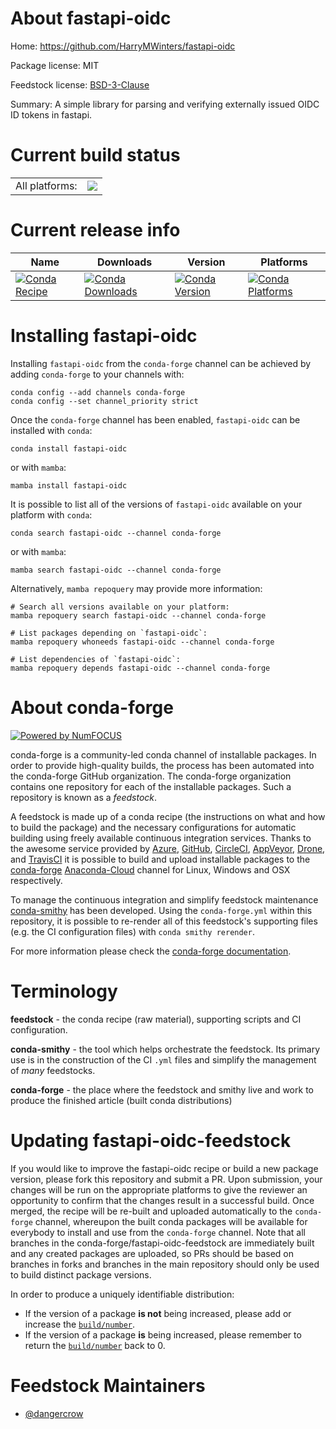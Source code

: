 About fastapi-oidc
==================

Home: https://github.com/HarryMWinters/fastapi-oidc

Package license: MIT

Feedstock license: [BSD-3-Clause](https://github.com/conda-forge/fastapi-oidc-feedstock/blob/main/LICENSE.txt)

Summary: A simple library for parsing and verifying externally issued OIDC ID tokens in fastapi.

Current build status
====================


<table><tr><td>All platforms:</td>
    <td>
      <a href="https://dev.azure.com/conda-forge/feedstock-builds/_build/latest?definitionId=17961&branchName=main">
        <img src="https://dev.azure.com/conda-forge/feedstock-builds/_apis/build/status/fastapi-oidc-feedstock?branchName=main">
      </a>
    </td>
  </tr>
</table>

Current release info
====================

| Name | Downloads | Version | Platforms |
| --- | --- | --- | --- |
| [![Conda Recipe](https://img.shields.io/badge/recipe-fastapi--oidc-green.svg)](https://anaconda.org/conda-forge/fastapi-oidc) | [![Conda Downloads](https://img.shields.io/conda/dn/conda-forge/fastapi-oidc.svg)](https://anaconda.org/conda-forge/fastapi-oidc) | [![Conda Version](https://img.shields.io/conda/vn/conda-forge/fastapi-oidc.svg)](https://anaconda.org/conda-forge/fastapi-oidc) | [![Conda Platforms](https://img.shields.io/conda/pn/conda-forge/fastapi-oidc.svg)](https://anaconda.org/conda-forge/fastapi-oidc) |

Installing fastapi-oidc
=======================

Installing `fastapi-oidc` from the `conda-forge` channel can be achieved by adding `conda-forge` to your channels with:

```
conda config --add channels conda-forge
conda config --set channel_priority strict
```

Once the `conda-forge` channel has been enabled, `fastapi-oidc` can be installed with `conda`:

```
conda install fastapi-oidc
```

or with `mamba`:

```
mamba install fastapi-oidc
```

It is possible to list all of the versions of `fastapi-oidc` available on your platform with `conda`:

```
conda search fastapi-oidc --channel conda-forge
```

or with `mamba`:

```
mamba search fastapi-oidc --channel conda-forge
```

Alternatively, `mamba repoquery` may provide more information:

```
# Search all versions available on your platform:
mamba repoquery search fastapi-oidc --channel conda-forge

# List packages depending on `fastapi-oidc`:
mamba repoquery whoneeds fastapi-oidc --channel conda-forge

# List dependencies of `fastapi-oidc`:
mamba repoquery depends fastapi-oidc --channel conda-forge
```


About conda-forge
=================

[![Powered by
NumFOCUS](https://img.shields.io/badge/powered%20by-NumFOCUS-orange.svg?style=flat&colorA=E1523D&colorB=007D8A)](https://numfocus.org)

conda-forge is a community-led conda channel of installable packages.
In order to provide high-quality builds, the process has been automated into the
conda-forge GitHub organization. The conda-forge organization contains one repository
for each of the installable packages. Such a repository is known as a *feedstock*.

A feedstock is made up of a conda recipe (the instructions on what and how to build
the package) and the necessary configurations for automatic building using freely
available continuous integration services. Thanks to the awesome service provided by
[Azure](https://azure.microsoft.com/en-us/services/devops/), [GitHub](https://github.com/),
[CircleCI](https://circleci.com/), [AppVeyor](https://www.appveyor.com/),
[Drone](https://cloud.drone.io/welcome), and [TravisCI](https://travis-ci.com/)
it is possible to build and upload installable packages to the
[conda-forge](https://anaconda.org/conda-forge) [Anaconda-Cloud](https://anaconda.org/)
channel for Linux, Windows and OSX respectively.

To manage the continuous integration and simplify feedstock maintenance
[conda-smithy](https://github.com/conda-forge/conda-smithy) has been developed.
Using the ``conda-forge.yml`` within this repository, it is possible to re-render all of
this feedstock's supporting files (e.g. the CI configuration files) with ``conda smithy rerender``.

For more information please check the [conda-forge documentation](https://conda-forge.org/docs/).

Terminology
===========

**feedstock** - the conda recipe (raw material), supporting scripts and CI configuration.

**conda-smithy** - the tool which helps orchestrate the feedstock.
                   Its primary use is in the construction of the CI ``.yml`` files
                   and simplify the management of *many* feedstocks.

**conda-forge** - the place where the feedstock and smithy live and work to
                  produce the finished article (built conda distributions)


Updating fastapi-oidc-feedstock
===============================

If you would like to improve the fastapi-oidc recipe or build a new
package version, please fork this repository and submit a PR. Upon submission,
your changes will be run on the appropriate platforms to give the reviewer an
opportunity to confirm that the changes result in a successful build. Once
merged, the recipe will be re-built and uploaded automatically to the
`conda-forge` channel, whereupon the built conda packages will be available for
everybody to install and use from the `conda-forge` channel.
Note that all branches in the conda-forge/fastapi-oidc-feedstock are
immediately built and any created packages are uploaded, so PRs should be based
on branches in forks and branches in the main repository should only be used to
build distinct package versions.

In order to produce a uniquely identifiable distribution:
 * If the version of a package **is not** being increased, please add or increase
   the [``build/number``](https://docs.conda.io/projects/conda-build/en/latest/resources/define-metadata.html#build-number-and-string).
 * If the version of a package **is** being increased, please remember to return
   the [``build/number``](https://docs.conda.io/projects/conda-build/en/latest/resources/define-metadata.html#build-number-and-string)
   back to 0.

Feedstock Maintainers
=====================

* [@dangercrow](https://github.com/dangercrow/)

